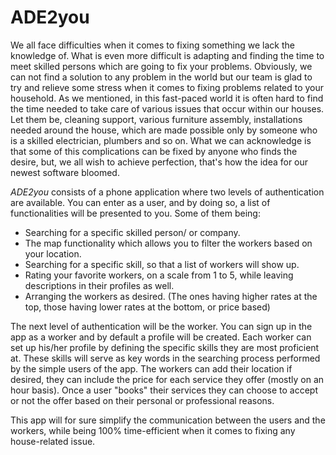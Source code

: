 # ADE2you
We all face difficulties when it comes to fixing something we lack the knowledge of. What is even more difficult is adapting and finding the time to meet skilled persons which are going to fix your problems. Obviously, we can not find a solution to any problem in the world but our team is glad to try and relieve some stress when it comes to fixing problems related to your household. 
As we mentioned, in this fast-paced world it is often hard to find the time needed to take care of various issues that occur within our houses. Let them be, cleaning support, various furniture assembly, installations needed around the house, which are made possible only by someone who is a skilled electrician, plumbers and so on. What we can acknowledge is that some of this complications can be fixed by anyone who finds the desire, but, we all wish to achieve perfection, that's how the idea for our newest software bloomed. 

*ADE2you* consists of a phone application where two levels of authentication are available. You can enter as a user, and by doing so, a list of functionalities will be presented to you. Some of them being:
- Searching for a specific skilled person/ or company.
- The map functionality which allows you to filter the workers based on your location.
- Searching for a specific skill, so that a list of workers will show up.
- Rating your favorite workers, on a scale from 1 to 5, while leaving descriptions in their profiles as well.
- Arranging the workers as desired. (The ones having higher rates at the top, those having lower rates at the bottom,  or price based)

The next level of authentication will be the worker. You can sign up in the app as a worker and by default a profile will be created. Each worker can set up his/her profile by defining the specific skills they are most proficient at. These skills will serve as key words in the searching process performed by the simple users of the app. The workers can add their location if desired, they can include the price for each service they offer (mostly on an hour basis). Once a user "books" their services they can choose to accept or not the offer based on their personal or professional reasons.

This app will for sure simplify the communication between the users and the workers, while being 100% time-efficient when it comes to fixing any house-related issue.

